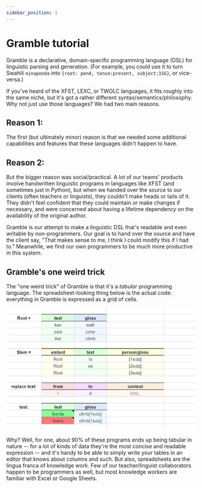 ```yaml
---
sidebar_position: 1
---
```


# Gramble tutorial

Gramble is a declarative, domain-specific programming language (DSL) for linguistic parsing and generation.  (For example, you could use it to turn Swahili `ninapenda` into `{root: pend, tense:present, subject:1SG}`, or vice-versa.)  

If you've heard of the XFST, LEXC, or TWOLC languages, it fits roughly into the same niche, but it's got a rather different syntax/semantics/philosophy.  Why not just use those languages?  We had two main reasons.  

## Reason 1:

The first (but ultimately minor) reason is that we needed some additional capabilities and features that these languages didn't happen to have.  

## Reason 2:

But the bigger reason was social/practical.  A lot of our teams' products involve handwritten linguistic programs in languages like XFST (and sometimes just in Python), but when we handed over the source to our clients (often teachers or linguists), they couldn't make heads or tails of it.  They didn't feel confident that they could maintain or make changes if necessary, and were concerned about having a lifetime dependency on the availability of the original author.  

Gramble is our attempt to make a linguistic DSL that's readable and even writable by non-programmers.  Our goal is to hand over the source and have the client say, "That makes sense to me, I think I could modify this if I had to."  Meanwhile, we find our own programmers to be much more productive in this system.

## Gramble's one weird trick

The "one weird trick" of Gramble is that it's a *tabular* programming language.  The spreadsheet-looking thing below is the actual code: everything in Gramble is expressed as a grid of cells.  

![Image of a gramble spreadsheet](../static/img/gramble_sample.png)

Why?  Well, for one, about 90% of these programs ends up being tabular in nature -- for a lot of kinds of data they're the most concise and readable expression -- and it's handy to be able to simply write your tables in an editor that knows about columns and such.  But also, spreadsheets are the lingua franca of knowledge work.  Few of our teacher/linguist collaborators happen to be programmers as well, but most knowledge workers are familiar with Excel or Google Sheets.
